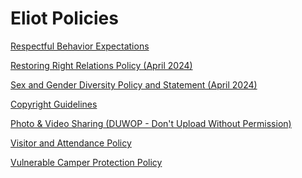 # Eliot Policies

[Respectful Behavior Expectations](pdf/policy/Respectful_Behavior_Expectations__final3.pdf)

[Restoring Right Relations Policy (April 2024)](pdf/policy/ELIOT_INSTITUTE_RRR_POLICY_(April_2024).pdf)

[Sex and Gender Diversity Policy and Statement (April 2024)](pdf/policy/Eliot_Institute_Sex_and_Gender_Diversity_Policy_and_Statement_(April_2024).pdf)

[Copyright Guidelines](pdf/policy/Copyright_Guidelines_(2021).pdf)

[Photo & Video Sharing (DUWOP - Don't Upload Without Permission)](pdf/policy/DUWOP_policy.pdf)

[Visitor and Attendance Policy](pdf/policy/Attendance_and_Visitor_Policy.pdf)

[Vulnerable Camper Protection Policy](pdf/policy/Vulnerable_Camper_Protection_Policy_-_DRAFT5.pdf)
